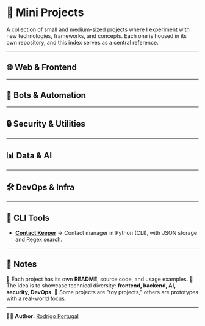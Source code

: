 # 🚀 Mini Projects

A collection of small and medium-sized projects where I experiment with new technologies, frameworks, and concepts.
Each one is housed in its own repository, and this index serves as a central reference.

---

## 🌐 Web & Frontend

---

## 🤖 Bots & Automation

---

## 🔒 Security & Utilities

---

## 📊 Data & AI

---

## 🛠 DevOps & Infra

---

## 📇 CLI Tools

- [**Contact Keeper**](https://github.com/rootdrigo/contact_keeper) → Contact manager in Python (CLI), with JSON storage and Regex search.

---

## 📖 Notes
🔹 Each project has its own **README**, source code, and usage examples.
🔹 The idea is to showcase technical diversity: **frontend, backend, AI, security, DevOps**.
🔹 Some projects are "toy projects," others are prototypes with a real-world focus.

---

👨‍💻 **Author:** [Rodrigo Portugal](https://github.com/rootdrigo)
